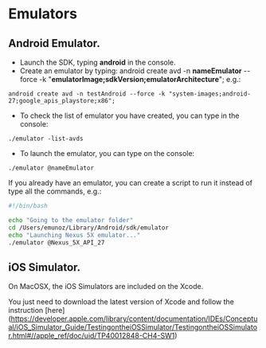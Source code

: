 # Emulators

## Android Emulator.

* Launch the SDK, typing __android__ in the console.
* Create an emulator by typing: android create avd -n __nameEmulator__ --force -k "__emulatorImage;sdkVersion;emulatorArchitecture__"; e.g.:

```
android create avd -n testAndroid --force -k "system-images;android-27;google_apis_playstore;x86";
```

* To check the  list of emulator you have created, you can type in the console:

```
./emulator -list-avds
```

* To launch the emulator, you can type on the console:

```
./emulator @nameEmulator
```

If you already have an emulator, you can create a script to run it instead of type all the commands, e.g.:

```bash
#!/bin/bash

echo "Going to the emulator folder"
cd /Users/emunoz/Library/Android/sdk/emulator
echo "Launching Nexus 5X emulator..."
./emulator @Nexus_5X_API_27
```


## iOS Simulator.

On MacOSX, the iOS Simulators are included on the Xcode. 

You just need to download the latest version of Xcode and follow the instruction [here] (https://developer.apple.com/library/content/documentation/IDEs/Conceptual/iOS_Simulator_Guide/TestingontheiOSSimulator/TestingontheiOSSimulator.html#//apple_ref/doc/uid/TP40012848-CH4-SW1)

